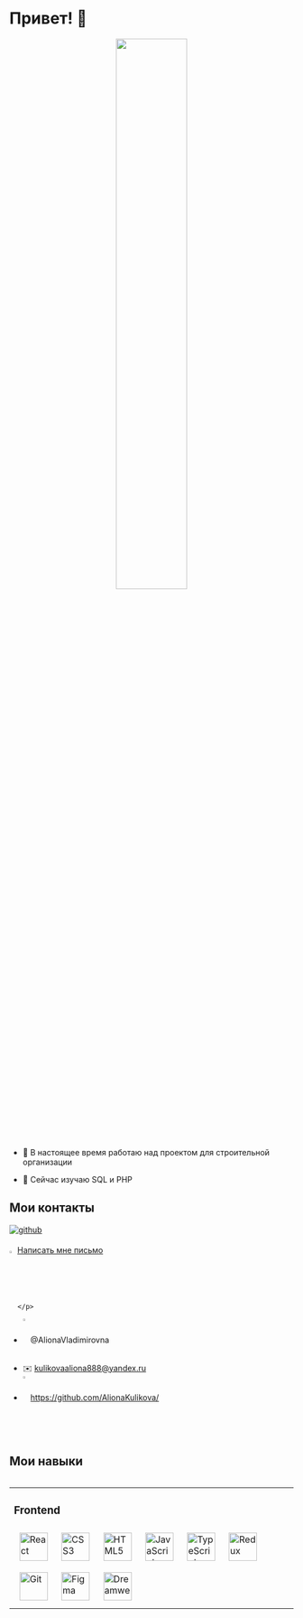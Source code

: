 <h1>Привет! 👋</h1>
<div align="center">
 
<div align="center">
<img src="https://sun9-24.userapi.com/impg/VzVUDRp2x4OYZIXmBiME8XIujMgwygoQeeYyQA/JD_oR_xqjEE.jpg?size=1917x783&quality=95&sign=ea9996aa9a39099cd63e7290d51b15ac&type=album" align="center" style="width: 50%" />
  
  </div>
  
  
  <div align="left">

- 🔭 В настоящее время работаю над проектом для строительной организации  
  
- 🌱 Сейчас изучаю SQL и PHP  
  
  
</div>
  
 <h2 align="left">Мои контакты</h2> 
   
<div align="left">
 <a href="https://github.com/AlionaKulikova" target="_blank">
<img src=https://img.shields.io/badge/github-%2324292e.svg?&style=for-the-badge&logo=github&logoColor=white alt=github style="margin-bottom: 5px;" />
</a>
 <p>
        <img src="https://sun9-22.userapi.com/impg/hUDUqCni-k_8xKXQnosuaZ_nYPVDhfvU1E-1vg/JhNi-v4yNGo.jpg?size=464x350&quality=95&sign=b2e6826eda464ac9eabca69551cdefa1&type=album"  style="width: 2%"> 
		   <a href="mailto:serzhxarin@yandex.ru">Написать мне письмо</a>
	     
	  </p>


 
 
 
 
 

 
 
 
 

- <img src="https://static.tildacdn.com/tild6661-3337-4233-a336-353530363538/telegram-1.png" align="center" style="width: 2%" /> @AlionaVladimirovna
- ✉️ kulikovaaliona888@yandex.ru
- <img src="https://w7.pngwing.com/pngs/328/714/png-transparent-github-media-social-square-miu-square-black-social-icon.png" align="center" style="width: 2%" /> https://github.com/AlionaKulikova/
  
</div> 
  
  <br/>
  

 <h2  align="left" >Мои навыки</h2> 
<table align="left"><tr><td valign="top" width="33%">



### Frontend  
<div align="left">  
<a href="https://reactjs.org/" target="_blank"><img style="margin: 10px" src="https://profilinator.rishav.dev/skills-assets/react-original-wordmark.svg" alt="React" height="50" /></a>  
<a href="https://www.w3schools.com/css/" target="_blank"><img style="margin: 10px" src="https://profilinator.rishav.dev/skills-assets/css3-original-wordmark.svg" alt="CSS3" height="50" /></a>  
<a href="https://en.wikipedia.org/wiki/HTML5" target="_blank"><img style="margin: 10px" src="https://profilinator.rishav.dev/skills-assets/html5-original-wordmark.svg" alt="HTML5" height="50" /></a>  
<a href="https://www.javascript.com/" target="_blank"><img style="margin: 10px" src="https://profilinator.rishav.dev/skills-assets/javascript-original.svg" alt="JavaScript" height="50" /></a>  
<a href="https://www.typescriptlang.org/" target="_blank"><img style="margin: 10px" src="https://profilinator.rishav.dev/skills-assets/typescript-original.svg" alt="TypeScript" height="50" /></a>  
<a href="https://redux.js.org/" target="_blank"><img style="margin: 10px" src="https://profilinator.rishav.dev/skills-assets/redux-original.svg" alt="Redux" height="50" /></a>  
<a href="https://github.com/" target="_blank"><img style="margin: 10px" src="https://profilinator.rishav.dev/skills-assets/git-scm-icon.svg" alt="Git" height="50" /></a>  
<a href="https://www.figma.com/" target="_blank"><img style="margin: 10px" src="https://profilinator.rishav.dev/skills-assets/figma-icon.svg" alt="Figma" height="50" /></a>  
<a href="https://www.adobe.com/in/products/dreamweaver.html" target="_blank"><img style="margin: 10px" src="https://profilinator.rishav.dev/skills-assets/adobedreamweaver.png" alt="Dreamweaver " height="50" /></a>  
</div>
</table>  

<br/>  

